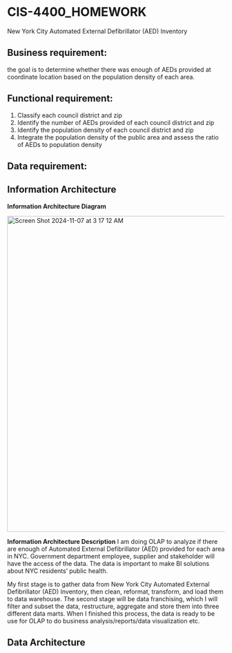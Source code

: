 # CIS-4400_HOMEWORK
New York City Automated External Defibrillator (AED) Inventory

## Business requirement:
the goal is to determine whether there was enough of AEDs provided at coordinate location based on the population density of each area.

## Functional requirement:
1.	Classify each council district and zip
2.	Identify the number of AEDs provided of each council district and zip
3.	Identify the population density of each council district and zip
4.	Integrate the population density of the public area and assess the ratio of AEDs to population density

## Data requirement:

## Information Architecture
**Information Architecture Diagram** 


<img width="732" alt="Screen Shot 2024-11-07 at 3 17 12 AM" src="https://github.com/user-attachments/assets/be707015-1c44-425f-8226-8edaa98c1b92">

**Information Architecture Description** 
I am doing OLAP to analyze if there are enough of Automated External Defibrillator (AED) provided for each area in NYC. Government department employee, supplier and stakeholder will have the access of the data. The data is important to make BI solutions about NYC residents’ public health.

My first stage is to gather data from New York City Automated External Defibrillator (AED) Inventory, then clean, reformat, transform, and load them to data warehouse. The second stage will be data franchising, which I will filter and subset the data, restructure, aggregate and store them into three different data marts. When I finished this process, the data is ready to be use for OLAP to do business analysis/reports/data visualization etc.




## Data Architecture








